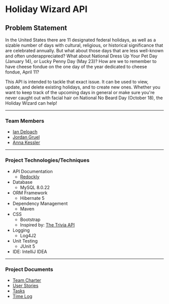# Holiday Wizard API

## Problem Statement
In the United States there are 11 designated federal holidays, as well as a sizable number of days with cultural, religious, or historical significance that are celebrated annually. But what about those days that are less well-known and often underappreciated? What about National Dress Up Your Pet Day (January 14), or Lucky Penny Day (May 23)? How are we to remember to have cheese fondue on the one day of the year dedicated to cheese fondue, April 11?

This API is intended to tackle that exact issue. It can be used to view, update, and delete existing holidays, and to create new ones. Whether you want to keep track of the upcoming days in general or make sure you're never caught out with facial hair on National No Beard Day (October 18), the Holiday Wizard can help!

---

### Team Members

* [Ian Deloach](https://github.com/ian-deloach)
* [Jordan Gruel](https://github.com/potatoesnmolasses)
* [Anna Kessler](https://github.com/redfoxanna)

---

### Project Technologies/Techniques

* API Documentation
    * [Redockly](https://redocly.com/)
* Database
    * MySQL 8.0.22
* ORM Framework
    * Hibernate 5
* Dependency Management
    * Maven
* CSS
    * Bootstrap
    * Inspired by: [The Trivia API](https://the-trivia-api.com/docs/v2/)
* Logging
    * Log4J2
* Unit Testing
    * JUnit 5
* IDE: IntelliJ IDEA

---

### Project Documents
* [Team Charter](projectdocs/teamcharter.md)
* [User Stories](projectdocs/userstories.md)
* [Tasks](projectdocs/projectplan.md)
* [Time Log](projectdocs/timeLog.md)